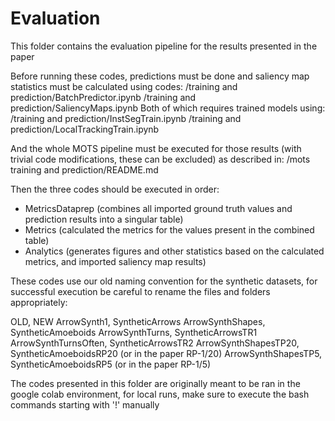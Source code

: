 # Evaluation

This folder contains the evaluation pipeline for the results presented in the paper

Before running these codes, predictions must be done and saliency map statistics must be calculated using codes:
/training and prediction/BatchPredictor.ipynb
/training and prediction/SaliencyMaps.ipynb
Both of which requires trained models using:
/training and prediction/InstSegTrain.ipynb
/training and prediction/LocalTrackingTrain.ipynb

And the whole MOTS pipeline must be executed for those results (with trivial code modifications, these can be excluded) as described in:
/mots training and prediction/README.md

Then the three codes should be executed in order:
- MetricsDataprep (combines all imported ground truth values and prediction results into a singular table)
- Metrics (calculated the metrics for the values present in the combined table)
- Analytics (generates figures and other statistics based on the calculated metrics, and imported saliency map results)

These codes use our old naming convention for the synthetic datasets, for successful execution be careful to rename the files and folders appropriately:

OLD, NEW
ArrowSynth1, SyntheticArrows
ArrowSynthShapes, SyntheticAmoeboids
ArrowSynthTurns, SyntheticArrowsTR1
ArrowSynthTurnsOften, SyntheticArrowsTR2
ArrowSynthShapesTP20, SyntheticAmoeboidsRP20 (or in the paper RP-1/20)
ArrowSynthShapesTP5, SyntheticAmoeboidsRP5 (or in the paper RP-1/5)

The codes presented in this folder are originally meant to be ran in the google colab environment, for local runs, make sure to execute the bash commands starting with '!' manually